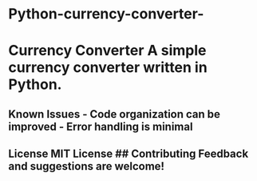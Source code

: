 # Python-currency-converter-
# Currency Converter A simple currency converter written in Python.
## Known Issues - Code organization can be improved - Error handling is minimal 
## License MIT License  ## Contributing Feedback and suggestions are welcome!
